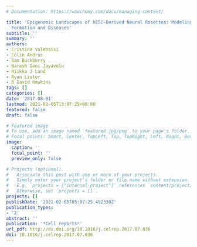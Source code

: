 ```yaml
---
# Documentation: https://wowchemy.com/docs/managing-content/

title: 'Epigenomic Landscapes of hESC-Derived Neural Rosettes: Modeling Neural Tube
  Formation and Diseases'
subtitle: ''
summary: ''
authors:
- Cristina Valensisi
- Colin Andrus
- Sam Buckberry
- Naresh Doni Jayavelu
- Riikka J Lund
- Ryan Lister
- R David Hawkins
tags: []
categories: []
date: '2017-08-01'
lastmod: 2021-02-05T13:07:25+08:00
featured: false
draft: false

# Featured image
# To use, add an image named `featured.jpg/png` to your page's folder.
# Focal points: Smart, Center, TopLeft, Top, TopRight, Left, Right, BottomLeft, Bottom, BottomRight.
image:
  caption: ''
  focal_point: ''
  preview_only: false

# Projects (optional).
#   Associate this post with one or more of your projects.
#   Simply enter your project's folder or file name without extension.
#   E.g. `projects = ["internal-project"]` references `content/project/deep-learning/index.md`.
#   Otherwise, set `projects = []`.
projects: []
publishDate: '2021-02-05T05:07:25.492330Z'
publication_types:
- '2'
abstract: ''
publication: '*Cell reports*'
url_pdf: http://dx.doi.org/10.1016/j.celrep.2017.07.036
doi: 10.1016/j.celrep.2017.07.036
---
```

